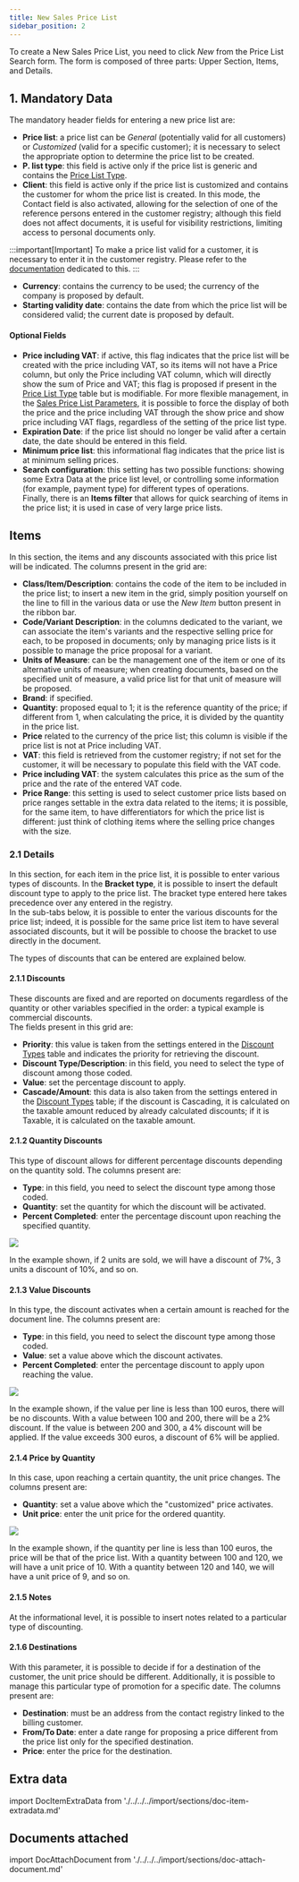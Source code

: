 ```yaml
---
title: New Sales Price List 
sidebar_position: 2
---
```


To create a New Sales Price List, you need to click *New* from the Price List Search form. The form is composed of three parts: Upper Section, Items, and Details.

## **1. Mandatory Data**

The mandatory header fields for entering a new price list are:
- **Price list**: a price list can be *General* (potentially valid for all customers) or *Customized* (valid for a specific customer); it is necessary to select the appropriate option to determine the price list to be created.     
- **P. list type**: this field is active only if the price list is generic and contains the [Price List Type](/docs/configurations/tables/sales/sales-price-lists).      
- **Client**: this field is active only if the price list is customized and contains the customer for whom the price list is created. In this mode, the Contact field is also activated, allowing for the selection of one of the reference persons entered in the customer registry; although this field does not affect documents, it is useful for visibility restrictions, limiting access to personal documents only.

:::important[Important]
To make a price list valid for a customer, it is necessary to enter it in the customer registry. Please refer to the [documentation](/docs/erp-home/registers/contacts/create-new-contact/accounting-data/customer-vendors-data/price-list) dedicated to this. 
:::

- **Currency**: contains the currency to be used; the currency of the company is proposed by default.      
- **Starting validity date**: contains the date from which the price list will be considered valid; the current date is proposed by default.    

#### Optional Fields   
- **Price including VAT**: if active, this flag indicates that the price list will be created with the price including VAT, so its items will not have a Price column, but only the Price including VAT column, which will directly show the sum of Price and VAT; this flag is proposed if present in the [Price List Type](/docs/configurations/tables/sales/sales-price-lists) table but is modifiable. For more flexible management, in the [Sales Price List Parameters](/docs/configurations/parameters/sales/price-list-parameters), it is possible to force the display of both the price and the price including VAT through the show price and show price including VAT flags, regardless of the setting of the price list type.      
- **Expiration Date**: if the price list should no longer be valid after a certain date, the date should be entered in this field.       
- **Minimum price list**: this informational flag indicates that the price list is at minimum selling prices.       
- **Search configuration**: this setting has two possible functions: showing some Extra Data at the price list level, or controlling some information (for example, payment type) for different types of operations.      
Finally, there is an **Items filter** that allows for quick searching of items in the price list; it is used in case of very large price lists. 

## **Items**

In this section, the items and any discounts associated with this price list will be indicated. The columns present in the grid are:    
- **Class/Item/Description**: contains the code of the item to be included in the price list; to insert a new item in the grid, simply position yourself on the line to fill in the various data or use the *New Item* button present in the ribbon bar.            
- **Code/Variant Description**: in the columns dedicated to the variant, we can associate the item's variants and the respective selling price for each, to be proposed in documents; only by managing price lists is it possible to manage the price proposal for a variant.      
- **Units of Measure**: can be the management one of the item or one of its alternative units of measure; when creating documents, based on the specified unit of measure, a valid price list for that unit of measure will be proposed.      
- **Brand**: if specified.      
- **Quantity**: proposed equal to 1; it is the reference quantity of the price; if different from 1, when calculating the price, it is divided by the quantity in the price list.
- **Price** related to the currency of the price list; this column is visible if the price list is not at Price including VAT.     
- **VAT**: this field is retrieved from the customer registry; if not set for the customer, it will be necessary to populate this field with the VAT code.  
- **Price including VAT**: the system calculates this price as the sum of the price and the rate of the entered VAT code.     
- **Price Range**: this setting is used to select customer price lists based on price ranges settable in the extra data related to the items; it is possible, for the same item, to have differentiators for which the price list is different: just think of clothing items where the selling price changes with the size.

### 2.1 Details

In this section, for each item in the price list, it is possible to enter various types of discounts. 
In the **Bracket type**, it is possible to insert the default discount type to apply to the price list. The bracket type entered here takes precedence over any entered in the registry.        
In the sub-tabs below, it is possible to enter the various discounts for the price list; indeed, it is possible for the same price list item to have several associated discounts, but it will be possible to choose the bracket to use directly in the document.       

The types of discounts that can be entered are explained below.      

#### 2.1.1 Discounts

These discounts are fixed and are reported on documents regardless of the quantity or other variables specified in the order: a typical example is commercial discounts.       
The fields present in this grid are:
- **Priority**: this value is taken from the settings entered in the [Discount Types](/docs/configurations/tables/general-settings/discount-types) table and indicates the priority for retrieving the discount.       
- **Discount Type/Description**: in this field, you need to select the type of discount among those coded.        
- **Value**: set the percentage discount to apply.       
- **Cascade/Amount**: this data is also taken from the settings entered in the [Discount Types](/docs/configurations/tables/general-settings/discount-types) table; if the discount is Cascading, it is calculated on the taxable amount reduced by already calculated discounts; if it is Taxable, it is calculated on the taxable amount.         

#### 2.1.2 Quantity Discounts 

This type of discount allows for different percentage discounts depending on the quantity sold. The columns present are:      
- **Type**: in this field, you need to select the discount type among those coded.         
- **Quantity**: set the quantity for which the discount will be activated.          
- **Percent Completed**: enter the percentage discount upon reaching the specified quantity.      

![](/img/it-it/sales/sales-price-list/insert-sales-price-list/image07.png)

In the example shown, if 2 units are sold, we will have a discount of 7%, 3 units a discount of 10%, and so on.

#### 2.1.3 Value Discounts

In this type, the discount activates when a certain amount is reached for the document line. The columns present are:     
- **Type**: in this field, you need to select the discount type among those coded.         
- **Value**: set a value above which the discount activates.
- **Percent Completed**: enter the percentage discount to apply upon reaching the value.

![](/img/it-it/sales/sales-price-list/insert-sales-price-list/image09.png)

In the example shown, if the value per line is less than 100 euros, there will be no discounts. With a value between 100 and 200, there will be a 2% discount. If the value is between 200 and 300, a 4% discount will be applied. If the value exceeds 300 euros, a discount of 6% will be applied.

#### 2.1.4 Price by Quantity

In this case, upon reaching a certain quantity, the unit price changes. The columns present are:      
- **Quantity**: set a value above which the "customized" price activates.      
- **Unit price**: enter the unit price for the ordered quantity.

![](/img/it-it/sales/sales-price-list/insert-sales-price-list/image11.png)

In the example shown, if the quantity per line is less than 100 euros, the price will be that of the price list. With a quantity between 100 and 120, we will have a unit price of 10. With a quantity between 120 and 140, we will have a unit price of 9, and so on.

#### 2.1.5 Notes

At the informational level, it is possible to insert notes related to a particular type of discounting.

#### 2.1.6 Destinations 

With this parameter, it is possible to decide if for a destination of the customer, the unit price should be different. Additionally, it is possible to manage this particular type of promotion for a specific date. The columns present are:    
- **Destination**: must be an address from the contact registry linked to the billing customer.   
- **From/To Date**: enter a date range for proposing a price different from the price list only for the specified destination.   
- **Price**: enter the price for the destination.

## **Extra data**

import DocItemExtraData from './../../../import/sections/doc-item-extradata.md'

<DocItemExtraData />

## **Documents attached**

import DocAttachDocument from './../../../import/sections/doc-attach-document.md'

<DocAttachDocument />